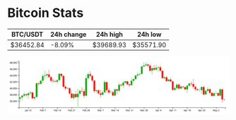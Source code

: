 # Bitcoin Stats

BTC/USDT|24h change|24h high|24h low|
|---|---|---|---|
|$36452.84|-8.09%|$39689.93|$35571.90|

<img src="./chart.svg">

